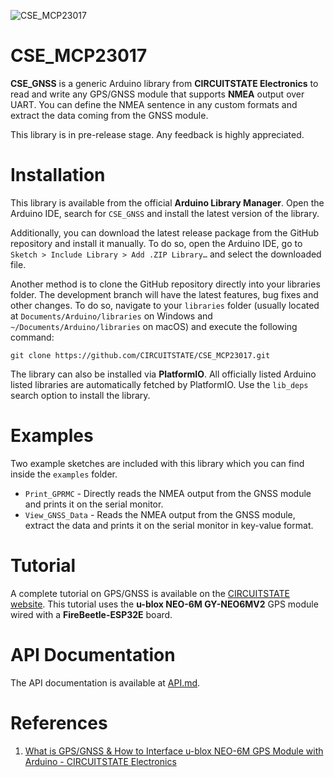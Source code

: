 
![CSE_MCP23017](https://socialify.git.ci/CIRCUITSTATE/CSE_MCP23017/image?description=1&font=KoHo&forks=1&issues=1&language=1&name=1&owner=1&pattern=Circuit%20Board&pulls=1&stargazers=1&theme=Auto)

# CSE_MCP23017

**CSE_GNSS** is a generic Arduino library from **CIRCUITSTATE Electronics** to read and write any GPS/GNSS module that supports **NMEA** output over UART. You can define the NMEA sentence in any custom formats and extract the data coming from the GNSS module.

This library is in pre-release stage. Any feedback is highly appreciated.

# Installation

This library is available from the official **Arduino Library Manager**. Open the Arduino IDE, search for `CSE_GNSS` and install the latest version of the library.

Additionally, you can download the latest release package from the GitHub repository and install it manually. To do so, open the Arduino IDE, go to `Sketch > Include Library > Add .ZIP Library…`​ and select the downloaded file.

Another method is to clone the GitHub repository directly into your libraries folder. The development branch will have the latest features, bug fixes and other changes. To do so, navigate to your `libraries` folder (usually located at `Documents/Arduino/libraries` on Windows and `~/Documents/Arduino/libraries` on macOS) and execute the following command:

```
git clone https://github.com/CIRCUITSTATE/CSE_MCP23017.git
```

The library can also be installed via **PlatformIO**. All officially listed Arduino listed libraries are automatically fetched by PlatformIO. Use the `lib_deps` search option to install the library.

# Examples

Two example sketches are included with this library which you can find inside the `examples` folder.

* `Print_GPRMC` - Directly reads the NMEA output from the GNSS module and prints it on the serial monitor.
* `View_GNSS_Data` - Reads the NMEA output from the GNSS module, extract the data and prints it on the serial monitor in key-value format.

# Tutorial

A complete tutorial on GPS/GNSS is available on the [CIRCUITSTATE website](https://www.circuitstate.com/tutorials/what-is-gps-gnss-how-to-interface-ublox-neo-6m-gps-module-with-arduino/). This tutorial uses the **u-blox NEO-6M GY-NEO6MV2** GPS module wired with a **FireBeetle-ESP32E** board.

# API Documentation

The API documentation is available at [API.md](/docs/API.md).

# References

1. [What is GPS/GNSS & How to Interface u-blox NEO-6M GPS Module with Arduino - CIRCUITSTATE Electronics](https://www.circuitstate.com/tutorials/what-is-gps-gnss-how-to-interface-ublox-neo-6m-gps-module-with-arduino/)


